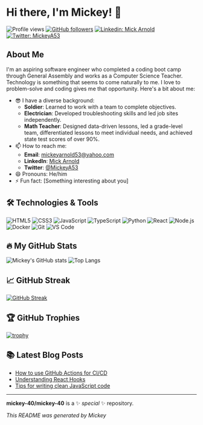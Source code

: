 # Hi there, I'm Mickey! 👋

![Profile views](https://gpvc.arturio.dev/mickey-40)
[![GitHub followers](https://img.shields.io/github/followers/mickey-40?label=Follow&style=social)](https://github.com/mickey-40?tab=followers)
[![Linkedin: Mick Arnold](https://img.shields.io/badge/-Mick%20Arnold-blue?style=flat-square&logo=Linkedin&logoColor=white&link=https://www.linkedin.com/in/mickey-arnold-635985226/)](https://www.linkedin.com/in/mick-arnold-635985226/)
[![Twitter: MickeyA53](https://img.shields.io/twitter/follow/MickeyA53?style=social)](https://twitter.com/MickeyA53)

## About Me

I'm an aspiring software engineer who completed a coding boot camp through General Assembly and works as a Computer Science Teacher. Technology is something that seems to come naturally to me. I love to problem-solve and coding gives me that opportunity. Here's a bit about me:

- 😎 I have a diverse background: 
  - **Soldier**: Learned to work with a team to complete objectives.
  - **Electrician**: Developed troubleshooting skills and led job sites independently.
  - **Math Teacher**: Designed data-driven lessons, led a grade-level team, differentiated lessons to meet individual needs, and achieved state test scores of over 90%.
- 📫 How to reach me: 
  - **Email**: mickeyarnold53@yahoo.com
  - **LinkedIn**: [Mick Arnold](www.linkedin.com/in/mickey-arnold)
  - **Twitter**: [@MickeyA53](https://twitter.com/MickeyA53)
- 😄 Pronouns: He/him
- ⚡ Fun fact: [Something interesting about you]

## 🛠️ Technologies & Tools

![HTML5](https://img.shields.io/badge/-HTML5-E34F26?style=flat-square&logo=html5&logoColor=white)
![CSS3](https://img.shields.io/badge/-CSS3-1572B6?style=flat-square&logo=css3)
![JavaScript](https://img.shields.io/badge/-JavaScript-black?style=flat-square&logo=javascript)
![TypeScript](https://img.shields.io/badge/-TypeScript-007ACC?style=flat-square&logo=typescript)
![Python](https://img.shields.io/badge/-Python-333333?style=flat-square&logo=python)
![React](https://img.shields.io/badge/-React-black?style=flat-square&logo=react)
![Node.js](https://img.shields.io/badge/-Node.js-333333?style=flat-square&logo=node.js)
![Docker](https://img.shields.io/badge/-Docker-2496ED?style=flat-square&logo=docker&logoColor=white)
![Git](https://img.shields.io/badge/-Git-F05032?style=flat-square&logo=git&logoColor=white)
![VS Code](https://img.shields.io/badge/-VS%20Code-007ACC?style=flat-square&logo=visual-studio-code&logoColor=white)

## 🔥 My GitHub Stats

![Mickey's GitHub stats](https://github-readme-stats.vercel.app/api?username=mickey-40&show_icons=true&theme=radical)
![Top Langs](https://github-readme-stats.vercel.app/api/top-langs/?username=mickey-40&layout=compact&theme=radical)

## 📈 GitHub Streak

[![GitHub Streak](https://github-readme-streak-stats.herokuapp.com/?user=mickey-40&theme=dark)](https://git.io/streak-stats)

## 🏆 GitHub Trophies

[![trophy](https://github-profile-trophy.vercel.app/?username=mickey-40&theme=onedark)](https://github.com/ryo-ma/github-profile-trophy)

## 📚 Latest Blog Posts

<!-- BLOG-POST-LIST:START -->
- [How to use GitHub Actions for CI/CD](https://yourblog.com/github-actions-ci-cd)
- [Understanding React Hooks](https://yourblog.com/react-hooks)
- [Tips for writing clean JavaScript code](https://yourblog.com/clean-javascript)
<!-- BLOG-POST-LIST:END -->

---

**mickey-40/mickey-40** is a ✨ _special_ ✨ repository.

*This README was generated by Mickey*

